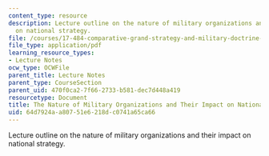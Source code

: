 ```yaml
---
content_type: resource
description: Lecture outline on the nature of military organizations and their impact
  on national strategy.
file: /courses/17-484-comparative-grand-strategy-and-military-doctrine-fall-2004/64d7924aa80751e6218dc0741a65ca66_nature_of_mi_org.pdf
file_type: application/pdf
learning_resource_types:
- Lecture Notes
ocw_type: OCWFile
parent_title: Lecture Notes
parent_type: CourseSection
parent_uid: 470f0ca2-7f66-2733-b581-dec7d448a419
resourcetype: Document
title: The Nature of Military Organizations and Their Impact on National Strategy
uid: 64d7924a-a807-51e6-218d-c0741a65ca66
---
```

Lecture outline on the nature of military organizations and their impact on national strategy.

